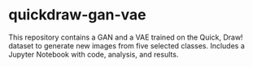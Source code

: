 # quickdraw-gan-vae
This repository contains a GAN and a VAE trained on the Quick, Draw! dataset to generate new images from five selected classes. Includes a Jupyter Notebook with code, analysis, and results.
